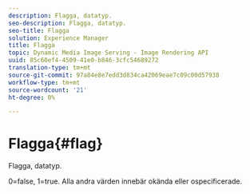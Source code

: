 ```yaml
---
description: Flagga, datatyp.
seo-description: Flagga, datatyp.
seo-title: Flagga
solution: Experience Manager
title: Flagga
topic: Dynamic Media Image Serving - Image Rendering API
uuid: 85c60ef4-4509-41e0-b846-3cfc54689272
translation-type: tm+mt
source-git-commit: 97a84e8e7edd3d834ca42069eae7c09c00d57938
workflow-type: tm+mt
source-wordcount: '21'
ht-degree: 0%

---
```



# Flagga{#flag}

Flagga, datatyp.

0=false, 1=true. Alla andra värden innebär okända eller ospecificerade.
